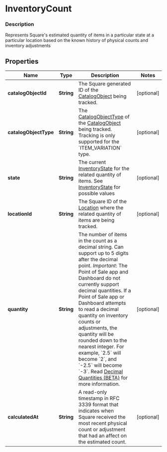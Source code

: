 
# InventoryCount

### Description

Represents Square's estimated quantity of items in a particular state at a particular location based on the known history of physical counts and inventory adjustments

## Properties
Name | Type | Description | Notes
------------ | ------------- | ------------- | -------------
**catalogObjectId** | **String** | The Square generated ID of the [CatalogObject](#type-catalogobject) being tracked. |  [optional]
**catalogObjectType** | **String** | The [CatalogObjectType](#type-catalogobjecttype) of the [CatalogObject](#type-catalogobject) being tracked. Tracking is only supported for the &#x60;ITEM_VARIATION&#x60; type. |  [optional]
**state** | **String** | The current [InventoryState](#type-inventorystate) for the related quantity of items. See [InventoryState](#type-inventorystate) for possible values |  [optional]
**locationId** | **String** | The Square ID of the [Location](#type-location) where the related quantity of items are being tracked. |  [optional]
**quantity** | **String** | The number of items in the count as a decimal string. Can support up to 5 digits after the decimal point.  _Important_: The Point of Sale app and Dashboard do not currently support decimal quantities. If a Point of Sale app or Dashboard attempts to read a decimal quantity on inventory counts or adjustments, the quantity will be rounded down to the nearest integer. For example, &#x60;2.5&#x60; will become &#x60;2&#x60;, and &#x60;-2.5&#x60; will become &#x60;-3&#x60;. Read [Decimal Quantities (BETA)](/more-apis/inventory/overview#decimal-quantities-beta) for more information. |  [optional]
**calculatedAt** | **String** | A read-only timestamp in RFC 3339 format that indicates when Square received the most recent physical count or adjustment that had an affect on the estimated count. |  [optional]



